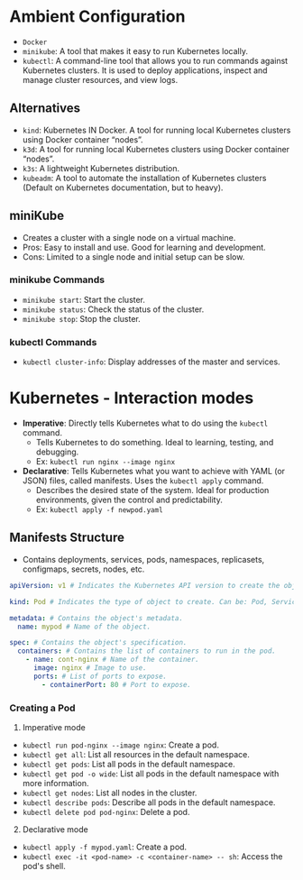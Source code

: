 # Ambient Configuration

- `Docker`
- `minikube`: A tool that makes it easy to run Kubernetes locally.
- `kubectl`: A command-line tool that allows you to run commands against Kubernetes clusters. It is used to deploy applications, inspect and manage cluster resources, and view logs.

## Alternatives

- `kind`: Kubernetes IN Docker. A tool for running local Kubernetes clusters using Docker container “nodes”.
- `k3d`: A tool for running local Kubernetes clusters using Docker container “nodes”.
- `k3s`: A lightweight Kubernetes distribution.
- `kubeadm`: A tool to automate the installation of Kubernetes clusters (Default on Kubernetes documentation, but to heavy).

## miniKube

- Creates a cluster with a single node on a virtual machine.
- Pros: Easy to install and use. Good for learning and development.
- Cons: Limited to a single node and initial setup can be slow.

### minikube Commands

- `minikube start`: Start the cluster.
- `minikube status`: Check the status of the cluster.
- `minikube stop`: Stop the cluster.

### kubectl Commands

- `kubectl cluster-info`: Display addresses of the master and services.

# Kubernetes - Interaction modes

- **Imperative**: Directly tells Kubernetes what to do using the `kubectl` command.
  - Tells Kubernetes to do something. Ideal to learning, testing, and debugging.
  - Ex: `kubectl run nginx --image nginx`
- **Declarative**: Tells Kubernetes what you want to achieve with YAML (or JSON) files, called manifests. Uses the `kubectl apply` command.
  - Describes the desired state of the system. Ideal for production environments, given the control and predictability.
  - Ex: `kubectl apply -f newpod.yaml`

## Manifests Structure

- Contains deployments, services, pods, namespaces, replicasets, configmaps, secrets, nodes, etc.

```yaml
apiVersion: v1 # Indicates the Kubernetes API version to create the object.

kind: Pod # Indicates the type of object to create. Can be: Pod, Service, Deployment, ReplicaSet, Namespace, etc.

metadata: # Contains the object's metadata.
  name: mypod # Name of the object.

spec: # Contains the object's specification.
  containers: # Contains the list of containers to run in the pod.
    - name: cont-nginx # Name of the container.
      image: nginx # Image to use.
      ports: # List of ports to expose.
        - containerPort: 80 # Port to expose.
```

### Creating a Pod

1. Imperative mode

- `kubectl run pod-nginx --image nginx`: Create a pod.
- `kubectl get all`: List all resources in the default namespace.
- `kubectl get pods`: List all pods in the default namespace.
- `kubectl get pod -o wide`: List all pods in the default namespace with more information.
- `kubectl get nodes`: List all nodes in the cluster.
- `kubectl describe pods`: Describe all pods in the default namespace.
- `kubectl delete pod pod-nginx`: Delete a pod.

2. Declarative mode

- `kubectl apply -f mypod.yaml`: Create a pod.
- `kubectl exec -it <pod-name> -c <container-name> -- sh`: Access the pod's shell.
